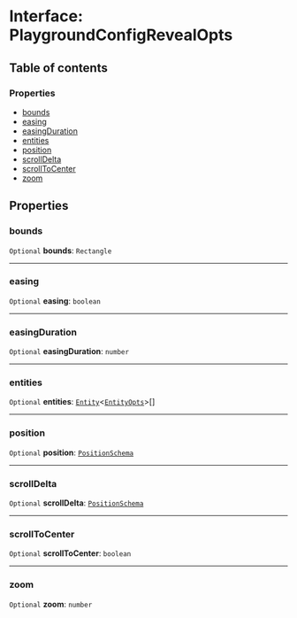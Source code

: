 # Interface: PlaygroundConfigRevealOpts

## Table of contents

### Properties

* [bounds](/en/auto-docs/core/interfaces/PlaygroundConfigRevealOpts.md#bounds)
* [easing](/en/auto-docs/core/interfaces/PlaygroundConfigRevealOpts.md#easing)
* [easingDuration](/en/auto-docs/core/interfaces/PlaygroundConfigRevealOpts.md#easingduration)
* [entities](/en/auto-docs/core/interfaces/PlaygroundConfigRevealOpts.md#entities)
* [position](/en/auto-docs/core/interfaces/PlaygroundConfigRevealOpts.md#position)
* [scrollDelta](/en/auto-docs/core/interfaces/PlaygroundConfigRevealOpts.md#scrolldelta)
* [scrollToCenter](/en/auto-docs/core/interfaces/PlaygroundConfigRevealOpts.md#scrolltocenter)
* [zoom](/en/auto-docs/core/interfaces/PlaygroundConfigRevealOpts.md#zoom)

## Properties

### bounds

`Optional` **bounds**: `Rectangle`

***

### easing

`Optional` **easing**: `boolean`

***

### easingDuration

`Optional` **easingDuration**: `number`

***

### entities

`Optional` **entities**: [`Entity`](/en/auto-docs/core/classes/Entity-1.md)<[`EntityOpts`](/en/auto-docs/core/interfaces/EntityOpts.md)>\[]

***

### position

`Optional` **position**: [`PositionSchema`](/en/auto-docs/core/interfaces/PositionSchema.md)

***

### scrollDelta

`Optional` **scrollDelta**: [`PositionSchema`](/en/auto-docs/core/interfaces/PositionSchema.md)

***

### scrollToCenter

`Optional` **scrollToCenter**: `boolean`

***

### zoom

`Optional` **zoom**: `number`
